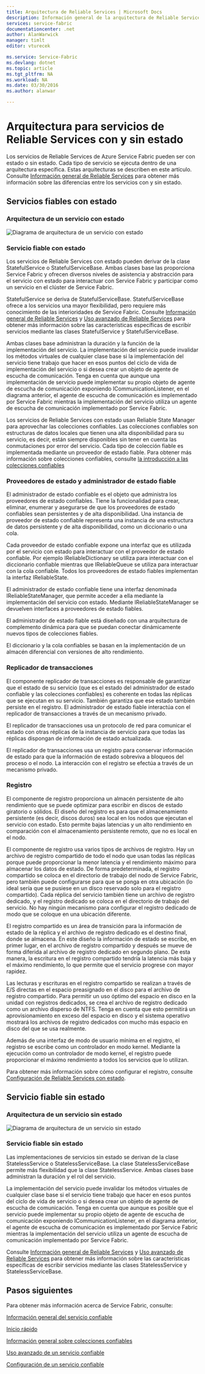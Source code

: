 ```yaml
---
title: Arquitectura de Reliable Services | Microsoft Docs
description: Información general de la arquitectura de Reliable Services para servicios con y sin estado
services: service-fabric
documentationcenter: .net
author: AlanWarwick
manager: timlt
editor: vturecek

ms.service: Service-Fabric
ms.devlang: dotnet
ms.topic: article
ms.tgt_pltfrm: NA
ms.workload: NA
ms.date: 03/30/2016
ms.author: alanwar

---
```

# Arquitectura para servicios de Reliable Services con y sin estado
Los servicios de Reliable Services de Azure Service Fabric pueden ser con estado o sin estado. Cada tipo de servicio se ejecuta dentro de una arquitectura específica. Estas arquitecturas se describen en este artículo. Consulte [Información general de Reliable Services](service-fabric-reliable-services-introduction.md) para obtener más información sobre las diferencias entre los servicios con y sin estado.

## Servicios fiables con estado
### Arquitectura de un servicio con estado
![Diagrama de arquitectura de un servicio con estado](./media/service-fabric-reliable-services-platform-architecture/reliable-stateful-service-architecture.png)

### Servicio fiable con estado
Los servicios de Reliable Services con estado pueden derivar de la clase StatefulService o StatefulServiceBase. Ambas clases base las proporciona Service Fabric y ofrecen diversos niveles de asistencia y abstracción para el servicio con estado para interactuar con Service Fabric y participar como un servicio en el clúster de Service Fabric.

StatefulService se deriva de StatefulServiceBase. StatefulServiceBase ofrece a los servicios una mayor flexibilidad, pero requiere más conocimiento de las interioridades de Service Fabric. Consulte [Información general de Reliable Services](service-fabric-reliable-services-introduction.md) y [Uso avanzado de Reliable Services](service-fabric-reliable-services-advanced-usage.md) para obtener más información sobre las características específicas de escribir servicios mediante las clases StatefulService y StatefulServiceBase.

Ambas clases base administran la duración y la función de la implementación del servicio. La implementación del servicio puede invalidar los métodos virtuales de cualquier clase base si la implementación del servicio tiene trabajo que hacer en esos puntos del ciclo de vida de implementación del servicio o si desea crear un objeto de agente de escucha de comunicación. Tenga en cuenta que aunque una implementación de servicio puede implementar su propio objeto de agente de escucha de comunicación exponiendo ICommunicationListener, en el diagrama anterior, el agente de escucha de comunicación es implementado por Service Fabric mientras la implementación del servicio utiliza un agente de escucha de comunicación implementado por Service Fabric.

Los servicios de Reliable Services con estado usan Reliable State Manager para aprovechar las colecciones confiables. Las colecciones confiables son estructuras de datos locales que tienen una alta disponibilidad para su servicio, es decir, están siempre disponibles sin tener en cuenta las conmutaciones por error del servicio. Cada tipo de colección fiable es implementada mediante un proveedor de estado fiable. Para obtener más información sobre colecciones confiables, consulte [la introducción a las colecciones confiables](service-fabric-reliable-services-reliable-collections.md)

### Proveedores de estado y administrador de estado fiable
El administrador de estado confiable es el objeto que administra los proveedores de estado confiables. Tiene la funcionalidad para crear, eliminar, enumerar y asegurarse de que los proveedores de estado confiables sean persistentes y de alta disponibilidad. Una instancia de proveedor de estado confiable representa una instancia de una estructura de datos persistente y de alta disponibilidad, como un diccionario o una cola.

Cada proveedor de estado confiable expone una interfaz que es utilizada por el servicio con estado para interactuar con el proveedor de estado confiable. Por ejemplo IReliableDictionary se utiliza para interactuar con el diccionario confiable mientras que IReliableQueue se utiliza para interactuar con la cola confiable. Todos los proveedores de estado fiables implementan la interfaz IReliableState.

El administrador de estado confiable tiene una interfaz denominada IReliableStateManager, que permite acceder a ella mediante la implementación del servicio con estado. Mediante IReliableStateManager se devuelven interfaces a proveedores de estado fiables.

El administrador de estado fiable está diseñado con una arquitectura de complemento dinámica para que se puedan conectar dinámicamente nuevos tipos de colecciones fiables.

El diccionario y la cola confiables se basan en la implementación de un almacén diferencial con versiones de alto rendimiento.

### Replicador de transacciones
El componente replicador de transacciones es responsable de garantizar que el estado de su servicio (que es el estado del administrador de estado confiable y las colecciones confiables) es coherente en todas las réplicas que se ejecutan en su servicio. También garantiza que ese estado también persiste en el registro. El administrador de estado fiable interactúa con el replicador de transacciones a través de un mecanismo privado.

El replicador de transacciones usa un protocolo de red para comunicar el estado con otras réplicas de la instancia de servicio para que todas las réplicas dispongan de información de estado actualizada.

El replicador de transacciones usa un registro para conservar información de estado para que la información de estado sobreviva a bloqueos del proceso o el nodo. La interacción con el registro se efectúa a través de un mecanismo privado.

### Registro
El componente de registro proporciona un almacén persistente de alto rendimiento que se puede optimizar para escribir en discos de estado giratorio o sólidos. El diseño del registro es para que el almacenamiento persistente (es decir, discos duros) sea local en los nodos que ejecutan el servicio con estado. Esto permite bajas latencias y un alto rendimiento en comparación con el almacenamiento persistente remoto, que no es local en el nodo.

El componente de registro usa varios tipos de archivos de registro. Hay un archivo de registro compartido de todo el nodo que usan todas las réplicas porque puede proporcionar la menor latencia y el rendimiento máximo para almacenar los datos de estado. De forma predeterminada, el registro compartido se coloca en el directorio de trabajo del nodo de Service Fabric, pero también puede configurarse para que se ponga en otra ubicación (lo ideal sería que se pusiese en un disco reservado solo para el registro compartido). Cada réplica del servicio también tiene un archivo de registro dedicado, y el registro dedicado se coloca en el directorio de trabajo del servicio. No hay ningún mecanismo para configurar el registro dedicado de modo que se coloque en una ubicación diferente.

El registro compartido es un área de transición para la información de estado de la réplica y el archivo de registro dedicado es el destino final, donde se almacena. En este diseño la información de estado se escribe, en primer lugar, en el archivo de registro compartido y después se mueve de forma diferida al archivo de registro dedicado en segundo plano. De esta manera, la escritura en el registro compartido tendría la latencia más baja y el máximo rendimiento, lo que permite que el servicio progrese con mayor rapidez.

Las lecturas y escrituras en el registro compartido se realizan a través de E/S directas en el espacio preasignado en el disco para el archivo de registro compartido. Para permitir un uso óptimo del espacio en disco en la unidad con registros dedicados, se crea el archivo de registro dedicado como un archivo disperso de NTFS. Tenga en cuenta que esto permitirá un aprovisionamiento en exceso del espacio en disco y el sistema operativo mostrará los archivos de registro dedicados con mucho más espacio en disco del que se usa realmente.

Además de una interfaz de modo de usuario mínima en el registro, el registro se escribe como un controlador en modo kernel. Mediante la ejecución como un controlador de modo kernel, el registro puede proporcionar el máximo rendimiento a todos los servicios que lo utilizan.

Para obtener más información sobre cómo configurar el registro, consulte [Configuración de Reliable Services con estado](service-fabric-reliable-services-configuration.md).

## Servicio fiable sin estado
### Arquitectura de un servicio sin estado
![Diagrama de arquitectura de un servicio sin estado](./media/service-fabric-reliable-services-platform-architecture/reliable-stateless-service-architecture.png)

### Servicio fiable sin estado
Las implementaciones de servicios sin estado se derivan de la clase StatelessService o StatelessServiceBase. La clase StatelessServiceBase permite más flexibilidad que la clase StatelessService. Ambas clases base administran la duración y el rol del servicio.

La implementación del servicio puede invalidar los métodos virtuales de cualquier clase base si el servicio tiene trabajo que hacer en esos puntos del ciclo de vida de servicio o si desea crear un objeto de agente de escucha de comunicación. Tenga en cuenta que aunque es posible que el servicio puede implementar su propio objeto de agente de escucha de comunicación exponiendo ICommunicationListener, en el diagrama anterior, el agente de escucha de comunicación es implementado por Service Fabric mientras la implementación del servicio utiliza un agente de escucha de comunicación implementado por Service Fabric.

Consulte [Información general de Reliable Services](service-fabric-reliable-services-introduction.md) y [Uso avanzado de Reliable Services](service-fabric-reliable-services-advanced-usage.md) para obtener más información sobre las características específicas de escribir servicios mediante las clases StatelessService y StatelessServiceBase.

<!--Every topic should have next steps and links to the next logical set of content to keep the customer engaged-->
## Pasos siguientes
Para obtener más información acerca de Service Fabric, consulte:

[Información general del servicio confiable](service-fabric-reliable-services-introduction.md)

[Inicio rápido](service-fabric-reliable-services-quick-start.md)

[Información general sobre colecciones confiables](service-fabric-reliable-services-reliable-collections.md)

[Uso avanzado de un servicio confiable](service-fabric-reliable-services-advanced-usage.md)

[Configuración de un servicio confiable](service-fabric-reliable-services-configuration.md)

<!---HONumber=AcomDC_0406_2016-->